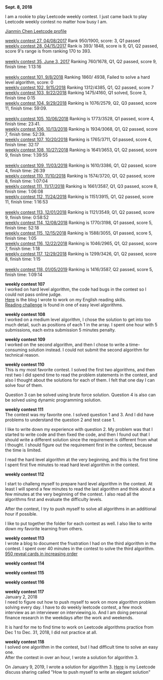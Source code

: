 **Sept. 8, 2018**<br>

I am a rookie to play Leetcode weekly contest. I just came back to play Leetcode weekly contest no matter how busy I am. 


[Jianmin Chen Leetcode profile](https://leetcode.com/jianminchen/)<br>

[weekly contest 27, 04/08/2017](http://juliachencoding.blogspot.com/2017/04/leetcode-weekly-contest-27.html) Rank 950/1900, score: 3, Q1 passed<br>
[weekly contest 28, 04/15/2017](http://juliachencoding.blogspot.com/2017/04/leetcode-weekly-contest-28.html) Rank is 393/ 1848, score is 9, Q1, Q2 passed, score 9's range is from ranking 170 to 393.<br><br>
[weekly contest 35, June 3, 2017](http://juliachencoding.blogspot.com/2017/06/leetcode-weekly-contest-35.html) Ranking 760/1678, Q1, Q2 passed, score 9, finish time: 1:13:16<br><br>
[weekly contest 101, 9/8/2018](http://juliachencoding.blogspot.com/2018/09/leetcode-weekly-contest-101.html) Ranking 1860/ 4938, Failed to solve a hard level algorithm, score: 0<br>
[weekly contest 102, 9/15/2018](http://juliachencoding.blogspot.com/2018/09/leetcode-weekly-contest-102.html) Ranking 1312/4385, Q1, Q2 passed, score 7<br>
[weekly contest 103, 9/22/2018](http://juliachencoding.blogspot.com/2018/09/leetcode-weekly-contest-103.html) Ranking 1475/4160, Q1 solved, Score 3, finish time 0:15<br>
[weekly contest 104, 9/29/2018](http://juliachencoding.blogspot.com/2018/09/weekly-contest-104.html) Ranking is 1076/2579,  Q2, Q3 passed, score 11, finish time: 59:09.<br><br>
[weekly contest 105, 10/06/2018](http://juliachencoding.blogspot.com/2018/10/leetcode-weekly-contest-105.html) Ranking is 1773/3528,  Q1 passed, score 4, finish time: 23:41.<br>
[weekly contest 106, 10/13/2018](http://juliachencoding.blogspot.com/2018/10/leetcode-weekly-contest-106.html) Ranking is 1934/3068,  Q1, Q2 passed, score 7, finish time: 52:39.<br>
[weekly contest 107, 10/20/2018](http://juliachencoding.blogspot.com/2018/10/leetcode-weekly-contest-107.html) Ranking is 1765/3711, Q1 passed, score 4, finish time: 32:17 <br>
[weekly contest 108, 10/27/2018](http://juliachencoding.blogspot.com/2018/10/leetcode-weekly-contest-108.html) Ranking is 1641/3653, Q1, Q2 passed, score 9, finish time: 1:39:55 <br><br>
[weekly contest 109, 11/03/2018](http://juliachencoding.blogspot.com/2018/11/weekly-contest-109.html) Ranking is 1610/3386, Q1, Q2 passed, score 4, finish time: 26:39 <br>
[weekly contest 110, 11/10/2018](http://juliachencoding.blogspot.com/2018/11/weekly-contest-110.html) Ranking is 1574/3720, Q1, Q2 passed, score 8, finish time: 1:07:04 <br>
[weekly contest 111, 11/17/2018](https://juliachencoding.blogspot.com/2018/11/weekly-contest-111.html) Ranking is 1661/3587, Q1, Q3 passed, score 8, finish time: 1:06:08 <br>
[weekly contest 112, 11/24/2018](http://juliachencoding.blogspot.com/2018/11/weekly-contest-112.html) Ranking is 1151/3915, Q1, Q2 passed, score 11, finish time: 1:16:53<br><br>
[weekly contest 113, 12/01/2018](http://juliachencoding.blogspot.com/2018/12/weekly-contest-113.html) Ranking is 1121/3549, Q1, Q2 passed, score 9, finish time: 0:58:52<br>
[weekly contest 114, 12/08/2018](http://juliachencoding.blogspot.com/2018/12/weekly-contest-114.html) Ranking is 1770/3198, Q1 passed, score 5, finish time: 52:18<br>
[weekly contest 115, 12/15/2018](http://juliachencoding.blogspot.com/2018/12/weekly-contest-115.html) Ranking is 1588/3055, Q1 passed, score 5, finish time: 1:05 <br>
[weekly contest 116, 12/22/2018](http://juliachencoding.blogspot.com/2018/12/weekly-contest-116.html) Ranking is 1046/2965, Q1, Q2 passed, score 7, finish time: 1:18<br>
[weekly contest 117, 12/29/2018](http://juliachencoding.blogspot.com/2018/12/weekly-contest-117.html) Ranking is 1299/3426, Q1, Q2 passed, score 8, finish time: 1:15 <br><br>
[weekly contest 118, 01/05/2019](http://juliachencoding.blogspot.com/2019/01/weekly-contest-118.html) Ranking is 1416/3587, Q2 passed, score 5, finish time: 1:09:14 <br>


**weekly contest 107**<br>
I worked on hard level algorithm, the code had bugs in the contest so I could not pass online judge. <br>
[Here](https://juliachencoding.blogspot.com/2018/10/ielts-reading.html) is the blog I wrote to work on my English reading skills. <br>
[Reading challenge](https://juliachencoding.blogspot.com/2018/10/ielts-reading-related-to-algorithm.html) is found in one of easy level algorithms. <br>

**weekly contest 108**<br>
I worked on a medium level algorithm, I chose the solution to get into too much detail, such as positions of each 1 in the array. I spent one hour with 5 submissions, each extra submission 5 minutes penalty. <br>

**weekly contest 109**<br>
I worked on the second algorithm, and then I chose to write a time-consuming solution instead. I could not submit the second algorithm for technical reason. 

**weekly contest 110**<br>
This is my most favorite contest. I solved the first two algorithms, and then rest two I did spend time to read the problem statements in the contest, and also I thought about the solutions for each of them. I felt that one day I can solve four of them.

Question 3 can be solved using brute force solution. Question 4 is also can be solved using dynamic programming solution. 

**weekly contest 111**<br>
The contest was my favorite one. 
I solved question 1 and 3. And I did have problems to understand the question 2 and test case 1. 

I like to write down my experience with question 2. My problem was that I started to write code and then fixed the code, and then I found out that I should write a different solution since the requirement is different from what I thought. I should figure out the requirement first in the contest, because the time is limited. 

I read the hard level algorithm at the very beginning, and this is the first time I spent first five minutes to read hard level algorithm in the contest. 



**weekly contest 112**<br>

I start to challeng myself to prepare hard level algorithm in the contest. At least I will spend a few minutes to read the last algorithm and think about a few minutes at the very beginning of the contest. I also read all the algorithms first and evaluate the difficulty levels. 

After the contest, I try to push myself to solve all algorithms in an additional hour if possible. 

I like to put together the folder for each contest as well. I also like to write down my favorite learning from others. <br>


**weekly contest 113**<br>
I wrote a blog to document the frustration I had on the third algorithm in the contest. I spent over 40 minutes in the contest to solve the third algorithm. <br>
[950 reveal cards in increasing order](http://juliachencoding.blogspot.com/2018/12/950-reveal-cards-in-increasing-order.html)<br>

**weekly contest 114**<br>

**weekly contest 115**<br>

**weekly contest 116**<br>

**weekly contest 117**<br>
January 2, 2018<br>
I need to figure out how to push myself to work on more algorithm problem solving every day. I have to do weekly leetcode contest, a few mock interview as an interviewer on interviewing.io. And I am doing personal finance research in the weekdays after the work and weekends.

It is hard for me to find time to work on Leetcode algorithms practice from Dec 1 to Dec. 31, 2018, I did not practice at all. 

**weekly contest 118**<br>
I solved one algorithm in the contest, but I had difficult time to solve an easy one. <br>
After the contest in over an hour, I wrote a solution for algorithm 3. 

On January 9, 2019, I wrote a solution for algorithm 3. [Here](https://leetcode.com/problems/flip-binary-tree-to-match-preorder-traversal/discuss/216247/C-How-to-push-myself-to-write-an-elegant-solution) is my Leetcode discuss sharing called "How to push myself to write an elegant solution" <br>


